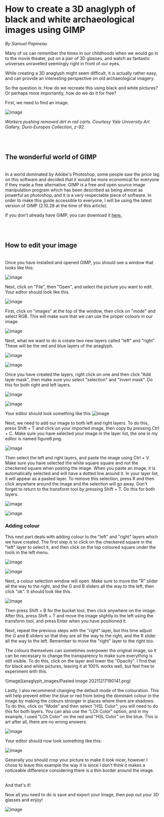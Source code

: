 # How to create a 3D anaglyph of black and white archaeological images using GIMP
*By Samuel Papineau*
<br>

Many of us can remember the times in our childhoods when we would go in to the movie theater, put on a pair of 3D glasses, and watch as fantastic universes unravelled seemingly right in front of our eyes. 

While creating a 3D anaglyph might seem difficult, it is actually rather easy, and can provide an interesting perspective on old archaeological imagery. 

So the question is: How do we recreate this using black and white pictures? Or perhaps more importantly, how do we do it for free?

First, we need to find an image.


![image](anaglyph_images/Pasted%20image%2020211217171529.png)

*Workers pushing removed dirt in rail carts. Courtesy Yale University Art Gallery, Dura-Europos Collection, z-92.*


<br><br>
## The wonderful world of GIMP
<br>
In a world dominated by Adobe's Photoshop, some people saw the price tag on this software and decided that it would be more economical for everyone if they made a free alternative. GIMP is a free and open source image manipulation program which has been described as being almost as powerful as photoshop, and it is a very respectable piece of software. In order to make this guide accessible to everyone, I will be using the latest version of GIMP (2.10.28 at the time of this article).

If you don't already have GIMP, you can download it [here.](https://www.gimp.org/downloads/)

<br><br>
## How to edit your image
<br>
Once you have installed and opened GIMP, you should see a window that looks like this: 

![image](anaglyph_images/Pasted%20image%2020211217173055.png)



Next, click on "File", then "Open", and select the picture you want to edit. Your editor should look like this.

![image](anaglyph_images/Pasted%20image%2020211217173612.png)


First, click on "images" at the top of the window, then click on "mode" and select RGB. This will make sure that we can use the proper colours in our image.

![image](anaglyph_images/Pasted%20image%2020211217181100.png)


Next, what we want to do is create two new layers called "left" and "right".  These will be the red and blue layers of the anaglyph.

![image](anaglyph_images/Pasted%20image%2020211217180804.png)

![image](anaglyph_images/Pasted%20image%2020211217180833.png)


 Once you have created the layers, right click on one and then click "Add layer mask", then make sure you select "selection" and "invert mask". Do this for both right and left layers.
 
 ![image](anaglyph_images/Pasted%20image%2020211217181424.png)

 ![image](anaglyph_images/Pasted%20image%2020211217181439.png)

 
 
Your editor should look something like this
![image](anaglyph_images/Pasted%20image%2020211217181916.png)


Next, we need to add our image to both left and right layers. To do this, press Shift + T and click on your imported image, then copy by pressing Ctrl + C. Make sure you have selected your image in the layer list, the one in my editor is named figure6.png.

![image](anaglyph_images/Pasted%20image%2020211217182331.png)

Then select the left and right layers, and paste the image using Ctrl + V. Make sure you have selected the white square square and not the checkered square when pasting the image. When you paste an image, it is automatically selected and will have a dotted line around it. In your layer list, it will appear as a pasted layer. To remove this selection, press R and then click anywhere around the image and the selection will go away. Don't forget to return to the transform tool by pressing Shift + T. Do this for both layers.

![image](anaglyph_images/Pasted%20image%2020211217183526.png)

![image](anaglyph_images/Pasted%20image%2020211217183649.png)



### Adding colour

This next part deals with adding colour to the "left" and "right" layers which we have created. The first step is to click on the checkered square in the "left" layer to select it, and then click on the top coloured square under the tools in the left menu.

![image](anaglyph_images/Pasted%20image%2020211217184424.png)

![image](anaglyph_images/Pasted%20image%2020211217184453.png)


Next, a colour selection window will open. Make sure to move the "R" slider all the way to the right, and the G and B sliders all the way to the left, then click "ok". It should look like this. 

![image](anaglyph_images/Pasted%20image%2020211217184821.png)


Then press Shift + B for the bucket tool, then click anywhere on the image. After this, press Shift + T and move the image slightly to the left using the transform tool, and press Enter when you have positioned it.



 Next, repeat the previous steps with the "right" layer, but this time adjust the G and B sliders so that they are all the way to the right, and the R slider all the way to the left. Remember to move the "right" layer to the right too.
 
  The colours themselves can sometimes overpower the original image, so it can be necessary to change the transparency to make sure everything is still visible. To do this, click on the layer and lower the "Opacity". I find that for black and white pictures, leaving it at 100% works well, but feel free to experiment with this.

![image](anaglyph_images/Pasted image 20211217190141.png)

 
 Lastly, I also recommend changing the default mode of the colouration. This will help prevent either the blue or red from being the dominant colour in the image by making the colours stronger in places where there are shadows. To do this, click on "Mode" and then select "HSL Color", you will need to do this for both layers. You can also use the "LCh Color" option, and in my example, I used "LCh Color" on the red and "HSL Color" on the blue. This is art after all, there are no wrong answers.

![image](anaglyph_images/Pasted%20image%2020211217190451.png)

 
 
Your editor should now look something like this:

 ![image](anaglyph_images/Pasted%20image%2020211217191438.png)


Generally you should crop your picture to make it look nicer, however I chose to leave this example the way it is since I don't think it makes a noticeable difference considering there is a thin border around the image.

<br>
And that's it! 

Now all you need to do is save and export your image, then pop out your 3D glasses and enjoy!

 ![image](anaglyph_images/3D%20Anaglyph.png)

